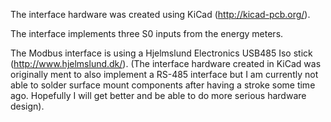 The interface hardware was created using KiCad (http://kicad-pcb.org/).

The interface implements three S0 inputs from the energy meters.

The Modbus interface is using a Hjelmslund Electronics USB485 Iso stick (http://www.hjelmslund.dk/).
(The interface hardware created in KiCad was originally ment to also implement a RS-485 interface
but I am currently not able to solder surface mount components after having a 
stroke some time ago. Hopefully I will get better and be able to do more serious
hardware design).
